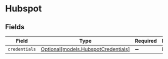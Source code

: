 # Hubspot


## Fields

| Field                                                                  | Type                                                                   | Required                                                               | Description                                                            |
| ---------------------------------------------------------------------- | ---------------------------------------------------------------------- | ---------------------------------------------------------------------- | ---------------------------------------------------------------------- |
| `credentials`                                                          | [Optional[models.HubspotCredentials]](../models/hubspotcredentials.md) | :heavy_minus_sign:                                                     | N/A                                                                    |